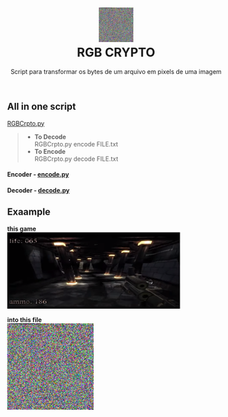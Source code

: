 <h1 align="center">
<br>
  <img src=kkrieger.exe.png width=80></img><br>
  RGB CRYPTO
<br>
</h1>

<p align="center">Script para transformar os bytes de um arquivo em pixels de uma imagem</p>
<br>

## All in one script  
[RGBCrpto.py](/RGBCrypto.py)

> - **To Decode**  
> RGBCrpto.py encode FILE.txt  
> - **To Encode**  
> RGBCrpto.py decode FILE.txt  


#### Encoder - [encode.py](/encode.py)

#### Decoder - [decode.py](/decode.py)

## Exaample
<p align="center">
  <p><b>this game</b><br> <img src=game.png width=400></img></p> 
  <p><b>into this file</b><br><img src=kkrieger.exe.png width=200 ></img></p>
</p>

